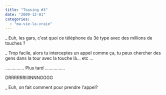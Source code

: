 ```yaml
---
title: "Teasing #3"
date: "2009-12-01"
categories: 
  - "ma-vie-la-vraie"
---
```


\_ Euh, les gars, c'est quoi ce téléphone du 3è type avec des millions de touches ?

\_ Trop facile, alors tu interceptes un appel comme ça, tu peux chercher des gens dans la tour avec la touche là... etc ...

............... Plus tard ................

DRRRRRRIIIINNNGGGG

\_ Euh, on fait comment pour prendre l'appel?
